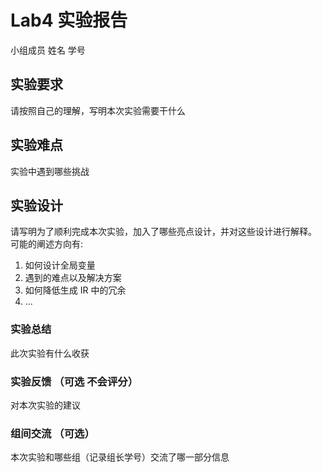 # Lab4 实验报告

小组成员 姓名 学号

## 实验要求

请按照自己的理解，写明本次实验需要干什么

## 实验难点

实验中遇到哪些挑战

## 实验设计

请写明为了顺利完成本次实验，加入了哪些亮点设计，并对这些设计进行解释。
可能的阐述方向有:

1. 如何设计全局变量
2. 遇到的难点以及解决方案
3. 如何降低生成 IR 中的冗余
4. ...


### 实验总结

此次实验有什么收获

### 实验反馈 （可选 不会评分）

对本次实验的建议

### 组间交流 （可选）

本次实验和哪些组（记录组长学号）交流了哪一部分信息
